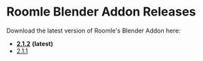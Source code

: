 # Roomle Blender Addon Releases

Download the latest version of Roomle's Blender Addon here:

* [**2.1.2**](../../blender-addon/dist/io\_mesh\_roomle\_2.1.2.zip) **(latest)**
* [2.1.1](../../blender-addon/dist/io\_mesh\_roomle\_2.1.1.zip)
